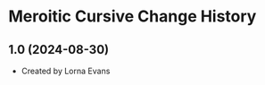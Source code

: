 Meroitic Cursive Change History
====================

1.0 (2024-08-30)
----------------
* Created by Lorna Evans
